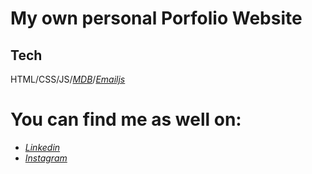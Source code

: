 # My own personal Porfolio Website

## Tech
HTML/CSS/JS/*[MDB](https://mdbootstrap.com/)*/*[Emailjs]([https://www.emailjs.com/)*

# You can find me as well on:
- *[Linkedin](https://www.linkedin.com/in/ciro-bozza/)*
- *[Instagram](https://www.instagram.com/tony5oo/)*


